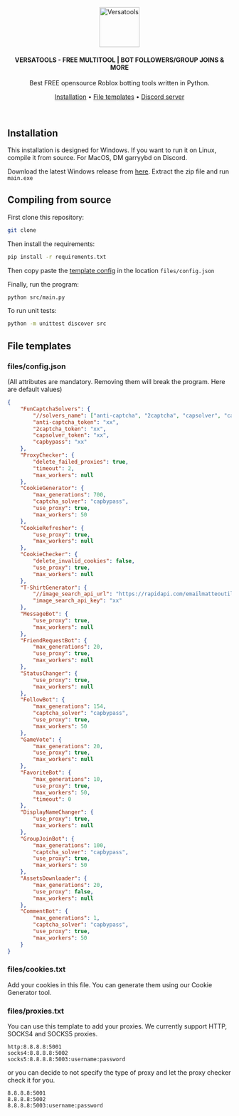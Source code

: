 <p align="center">
	<a href="https://discord.com/invite/kaz2XVGAya"><img src="https://cdn.discordapp.com/icons/1119803301295292458/eb9f9cd395ce2dbac016a4f5e7513054.webp" alt="Versatools" height="90" /></a>
</p>

<h4 align="center">VERSATOOLS - FREE MULTITOOL | BOT FOLLOWERS/GROUP JOINS & MORE</h4>
<p align="center">
	Best FREE opensource Roblox botting tools written in Python.
</p>

<p align="center">
	<a href="#installation">Installation</a> •
	<a href="#file-templates">File templates</a> •
	<a href="https://discord.com/invite/kaz2XVGAya">Discord server</a>
</p>
<br/>

## Installation

This installation is designed for Windows. If you want to run it on Linux, compile it from source. For MacOS, DM garryybd on Discord.

Download the latest Windows release from [here](https://github.com/GarryyBD/versatools/releases). Extract the zip file and run `main.exe`

## Compiling from source

First clone this repository:

```bash
git clone
```

Then install the requirements:

```bash
pip install -r requirements.txt
```

Then copy paste the <a href="#filesconfigjson">template config</a> in the location `files/config.json`

Finally, run the program:

```bash
python src/main.py
```

To run unit tests:

```bash
python -m unittest discover src
```

## File templates

### files/config.json

(All attributes are mandatory. Removing them will break the program.
Here are default values)

```json
{
	"FunCaptchaSolvers": {
		"//solvers_name": ["anti-captcha", "2captcha", "capsolver", "capbypass"],
		"anti-captcha_token": "xx",
		"2captcha_token": "xx",
		"capsolver_token": "xx",
		"capbypass": "xx"
	},
	"ProxyChecker": {
		"delete_failed_proxies": true,
		"timeout": 2,
		"max_workers": null
	},
	"CookieGenerator": {
		"max_generations": 700,
		"captcha_solver": "capbypass",
		"use_proxy": true,
		"max_workers": 50
	},
	"CookieRefresher": {
		"use_proxy": true,
		"max_workers": null
	},
	"CookieChecker": {
		"delete_invalid_cookies": false,
		"use_proxy": true,
		"max_workers": null
	},
	"T-ShirtGenerator": {
		"//image_search_api_url": "https://rapidapi.com/emailmatteoutile/api/image-search-api2",
		"image_search_api_key": "xx"
	},
	"MessageBot": {
		"use_proxy": true,
		"max_workers": null
	},
	"FriendRequestBot": {
		"max_generations": 20,
		"use_proxy": true,
		"max_workers": null
	},
	"StatusChanger": {
		"use_proxy": true,
		"max_workers": null
	},
	"FollowBot": {
		"max_generations": 154,
		"captcha_solver": "capbypass",
		"use_proxy": true,
		"max_workers": 50
	},
	"GameVote": {
		"max_generations": 20,
		"use_proxy": true,
		"max_workers": null
	},
	"FavoriteBot": {
		"max_generations": 10,
		"use_proxy": true,
		"max_workers": 50,
		"timeout": 0
	},
	"DisplayNameChanger": {
		"use_proxy": true,
		"max_workers": null
	},
	"GroupJoinBot": {
		"max_generations": 100,
		"captcha_solver": "capbypass",
		"use_proxy": true,
		"max_workers": 50
	},
	"AssetsDownloader": {
		"max_generations": 20,
		"use_proxy": false,
		"max_workers": null
	},
	"CommentBot": {
		"max_generations": 1,
		"captcha_solver": "capbypass",
		"use_proxy": true,
		"max_workers": 50
	}
}
```

### files/cookies.txt

Add your cookies in this file. You can generate them using our Cookie Generator tool.

### files/proxies.txt

You can use this template to add your proxies. We currently support HTTP, SOCKS4 and SOCKS5 proxies.

```
http:8.8.8.8:5001
socks4:8.8.8.8:5002
socks5:8.8.8.8:5003:username:password
```

or you can decide to not specify the type of proxy and let the proxy checker check it for you.

```
8.8.8.8:5001
8.8.8.8:5002
8.8.8.8:5003:username:password
```
